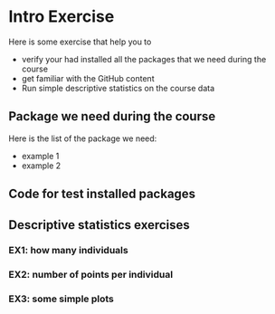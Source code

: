 # Intro Exercise
Here is some exercise that help you to 
- verify your had installed all the packages that we need during the course
- get familiar with the GitHub content
- Run simple descriptive statistics on the course data

## Package we need during the course

Here is the list of the package we need:
- example 1
- example 2

## Code for test installed packages


## Descriptive statistics exercises
### EX1: how many individuals

### EX2: number of points per individual

### EX3: some simple plots
